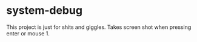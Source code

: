 # system-debug

This project is just for shits and giggles. Takes screen shot when pressing enter or mouse 1.
